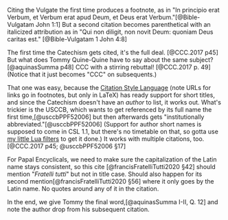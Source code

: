 Citing the Vulgate the first time produces a footnote, as in "In principio erat
Verbum, et Verbum erat apud Deum, et Deus erat Verbum."[@Bible-Vulgatam John
1:1] But a second citation becomes parenthetical with an italicized attribution
as in "Qui non diligit, non novit Deum: quoniam Deus caritas est."
[@Bible-Vulgatam 1 John 4:8]

The first time the Catechism gets cited, it's the full deal. [@CCC.2017 p45] But
what does Tommy Quine-Quine have to say about the same subject? [@aquinasSumma
p48] CCC with a stirring rebuttal! [@CCC.2017 p. 49] (Notice that it just
becomes "CCC" on subsequents.)

That one was easy, because the [Citation Style
Language](https://citationstyles.org/) (note URLs for links go in footnotes, but
only in LaTeX) has ready support for short titles, and since the Catechism
doesn't have an *author* to list, it works out. What's trickier is the USCCB,
which wants to get referenced by its full name the first time,[@usccbPPF52006]
but then afterwards gets "institutionally abbreviated."[@usccbPPF52006] (Support
for author short names is supposed to come in CSL 1.1, but there's no timetable
on that, so gotta use [my little Lua
filters](https://github.com/sjml/paper/tree/main/paper/resources/project_template/.paper_resources/filters)
to get it done.) It works with multiple citations, too. [@CCC.2017
p45; @usccbPPF52006 §17]

For Papal Encyclicals, we need to make sure the capitalization of the Latin name
stays consistent, so this cite [@francisFratelliTutti2020 §42] should mention
"*Fratelli tutti*" but not in title case. Should also happen for its second
mention[@francisFratelliTutti2020 §56] where it only goes by the Latin name. No
quotes around any of it in the citation.

In the end, we give Tommy the final word,[@aquinasSumma I-II, Q. 12] and note
the author drop from his subsequent citation.
